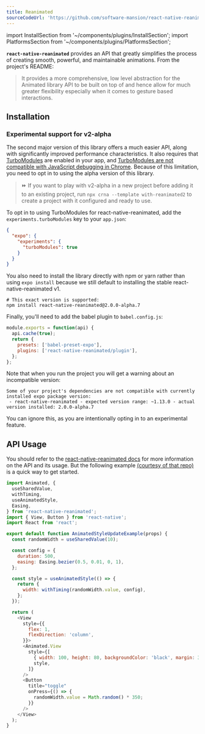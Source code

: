 ```yaml
---
title: Reanimated
sourceCodeUrl: 'https://github.com/software-mansion/react-native-reanimated'
---
```


import InstallSection from '~/components/plugins/InstallSection';
import PlatformsSection from '~/components/plugins/PlatformsSection';

**`react-native-reanimated`** provides an API that greatly simplifies the process of creating smooth, powerful, and maintainable animations. From the project's README:

> It provides a more comprehensive, low level abstraction for the Animated library API to be built on top of and hence allow for much greater flexibility especially when it comes to gesture based interactions.

<PlatformsSection android emulator ios simulator web />

## Installation

<InstallSection packageName="react-native-reanimated" href="https://docs.swmansion.com/react-native-reanimated/docs/installation" />

### Experimental support for v2-alpha

The second major version of this library offers a much easier API, along with significantly improved performance characteristics. It also requires that [TurboModules](https://github.com/react-native-community/discussions-and-proposals/issues/40) are enabled in your app, and [TurboModules are not compatible with JavaScript debugging in Chrome](https://docs.swmansion.com/react-native-reanimated/docs/next/#known-problems-and-limitations). Because of this limitation, you need to opt in to using the alpha version of this library.

> ⏩ If you want to play with v2-alpha in a new project before adding it to an existing project, run `npx crna --template with-reanimated2` to create a project with it configured and ready to use.

To opt in to using TurboModules for react-native-reanimated, add the `experiments.turboModules` key to your `app.json`:

```json
{
  "expo": {
    "experiments": {
      "turboModules": true
    }
  }
}
```

You also need to install the library directly with npm or yarn rather than using `expo install` because we still default to installing the stable react-native-reanimated v1.

```
# This exact version is supported:
npm install react-native-reanimated@2.0.0-alpha.7
```

Finally, you'll need to add the babel plugin to `babel.config.js`:

```jsx
module.exports = function(api) {
  api.cache(true);
  return {
    presets: ['babel-preset-expo'],
    plugins: ['react-native-reanimated/plugin'],
  };
};
```

Note that when you run the project you will get a warning about an incompatible version:

```
Some of your project's dependencies are not compatible with currently installed expo package version:
 - react-native-reanimated - expected version range: ~1.13.0 - actual version installed: 2.0.0-alpha.7
```

You can ignore this, as you are intentionally opting in to an experimental feature.

## API Usage

You should refer to the [react-native-reanimated docs](https://docs.swmansion.com/react-native-reanimated/docs/2.0.0-alpha.7/) for more information on the API and its usage. But the following example [(courtesy of that repo)](https://github.com/software-mansion/react-native-reanimated/blob/master/Example/src/AnimatedStyleUpdateExample.js) is a quick way to get started.

```js
import Animated, {
  useSharedValue,
  withTiming,
  useAnimatedStyle,
  Easing,
} from 'react-native-reanimated';
import { View, Button } from 'react-native';
import React from 'react';

export default function AnimatedStyleUpdateExample(props) {
  const randomWidth = useSharedValue(10);

  const config = {
    duration: 500,
    easing: Easing.bezier(0.5, 0.01, 0, 1),
  };

  const style = useAnimatedStyle(() => {
    return {
      width: withTiming(randomWidth.value, config),
    };
  });

  return (
    <View
      style={{
        flex: 1,
        flexDirection: 'column',
      }}>
      <Animated.View
        style={[
          { width: 100, height: 80, backgroundColor: 'black', margin: 30 },
          style,
        ]}
      />
      <Button
        title="toggle"
        onPress={() => {
          randomWidth.value = Math.random() * 350;
        }}
      />
    </View>
  );
}
```
